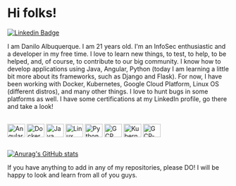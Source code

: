 # Hi folks!

[![Linkedin Badge](https://img.shields.io/badge/-LinkedIn-blue?style=flat-square&logo=Linkedin&logoColor=white&link=https://www.linkedin.com/in/danilo-albuquerque-6a821a1b2/)](https://www.linkedin.com/in/danilo-albuquerque-6a821a1b2/)

I am Danilo Albuquerque. I am 21 years old. I'm an InfoSec enthusiastic and a developer in my free time. I love to learn new things, to test, to help, to be helped, and, of course, to contribute to our big community. I know how to develop applications using Java, Angular, Python (today I am learning a little bit more about its frameworks, such as Django and Flask). For now, I have been working with Docker, Kubernetes, Google Cloud Platform, Linux OS (different distros), and many other things. I love to hunt bugs in some platforms as well. I have some certifications at my LinkedIn profile, go there and take a look!

<div style="display: inline_block"><br>
  <img align="center" alt="Angular" height="30" width="40" src="https://cdn.jsdelivr.net/gh/devicons/devicon/icons/angularjs/angularjs-plain.svg"/>
  <img align="center" alt="Docker" height="30" width="40" src="https://cdn.jsdelivr.net/gh/devicons/devicon/icons/docker/docker-original-wordmark.svg"/>
  <img align="center" alt="Java" height="30" width="40" src="https://cdn.jsdelivr.net/gh/devicons/devicon/icons/java/java-original-wordmark.svg" />
  <img align="center" alt="Linux" height="30" width="40" src="https://cdn.jsdelivr.net/gh/devicons/devicon/icons/linux/linux-original.svg"/>
  <img align="center" alt="Python" height="30" width="40" src="https://cdn.jsdelivr.net/gh/devicons/devicon/icons/python/python-original.svg"/>
  <img align="center" alt="GCP" height="30" width="40" src="https://cdn.jsdelivr.net/gh/devicons/devicon/icons/googlecloud/googlecloud-original.svg"/>
  <img align="center" alt="Kubernetes" height="30" width="40" src="https://cdn.jsdelivr.net/gh/devicons/devicon/icons/kubernetes/kubernetes-plain.svg" />
  <img align="center" alt="GCP-Console" height="30" width="40" src="https://cdn.jsdelivr.net/gh/devicons/devicon/icons/git/git-original.svg" />
</div>
 
 ##


[![Anurag's GitHub stats](https://github-readme-stats.vercel.app/api?username=daniloalbuqrque&show_icons=true&theme=dracula)](https://github.com/anuraghazra/github-readme-stats)





  

  


If you have anything to add in any of my repositories, please DO! I will be happy to look and learn from all of you guys.
